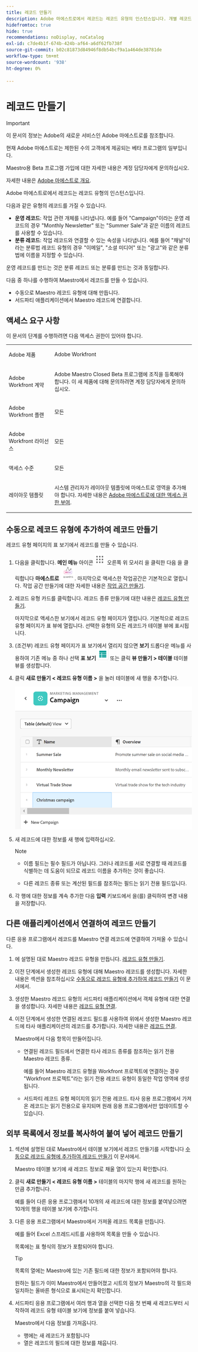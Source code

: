 ```yaml
---
title: 레코드 만들기
description: Adobe 마에스트로에서 레코드는 레코드 유형의 인스턴스입니다. 개별 레코드를 만들려면 먼저 레코드 종류를 만들어야 합니다.
hidefromtoc: true
hide: true
recommendations: noDisplay, noCatalog
exl-id: c7de4b1f-674b-424b-af64-a6df62fb738f
source-git-commit: b02c81873d84946f8db54bcf9a1a464de38781de
workflow-type: tm+mt
source-wordcount: '938'
ht-degree: 0%

---
```


<!--udpate the metadata with real information when making this available in TOC and in the left nav-->

# 레코드 만들기

>[!IMPORTANT]
>
>이 문서의 정보는 Adobe의 새로운 서비스인 Adobe 마에스트로를 참조합니다.
>
>현재 Adobe 마에스트로는 제한된 수의 고객에게 제공되는 베타 프로그램의 일부입니다.
>
>Maestro용 Beta 프로그램 가입에 대한 자세한 내용은 계정 담당자에게 문의하십시오.
>
>자세한 내용은 [Adobe 마에스트로 개요](../maestro-overview.md).

Adobe 마에스트로에서 레코드는 레코드 유형의 인스턴스입니다.

다음과 같은 유형의 레코드를 가질 수 있습니다.

* **운영 레코드**: 작업 관련 개체를 나타냅니다. 예를 들어 &quot;Campaign&quot;이라는 운영 레코드의 경우 &quot;Monthly Newsletter&quot; 또는 &quot;Summer Sale&quot;과 같은 이름의 레코드를 사용할 수 있습니다.
* **분류 레코드**: 작업 레코드와 연결할 수 있는 속성을 나타냅니다. 예를 들어 &quot;채널&quot;이라는 분류법 레코드 유형의 경우 &quot;이메일&quot;, &quot;소셜 미디어&quot; 또는 &quot;광고&quot;와 같은 분류법에 이름을 지정할 수 있습니다.

운영 레코드를 만드는 것은 분류 레코드 또는 분류를 만드는 것과 동일합니다.

다음 중 하나를 수행하여 Maestro에서 레코드를 만들 수 있습니다.

* 수동으로 Maestro 레코드 유형에 대해 만듭니다.
* 서드파티 애플리케이션에서 Maestro 레코드에 연결합니다.

## 액세스 요구 사항

이 문서의 단계를 수행하려면 다음 액세스 권한이 있어야 합니다.

<table style="table-layout:auto">
 <col>
 <tbody>
<td>
   <p> Adobe 제품</p> </td>
   <td>
   <p> Adobe Workfront</p> </td>
  </tr>  
 <td role="rowheader"><p>Adobe Workfront 계약</p></td>
   <td>
<p>Adobe Maestro Closed Beta 프로그램에 조직을 등록해야 합니다. 이 새 제품에 대해 문의하려면 계정 담당자에게 문의하십시오. </p>
   </td>
  </tr>
  <tr>
   <td role="rowheader"><p>Adobe Workfront 플랜</p></td>
   <td>
<p>모든</p>
   </td>
  </tr>
  <tr>
   <td role="rowheader"><p>Adobe Workfront 라이선스</p></td>
   <td>
   <p>모든</p> 
  </td>
  </tr>

<tr>
   <td role="rowheader">액세스 수준</td>
   <td> <p>모든</p>  
</td>
  </tr>
<tr>
   <td role="rowheader">레이아웃 템플릿</td>
   <td> <p>시스템 관리자가 레이아웃 템플릿에 마에스트로 영역을 추가해야 합니다. 자세한 내용은 <a href="../access/grant-access.md">Adobe 마에스트로에 대한 액세스 권한 부여</a>. </p>  
</td>
  </tr>
 </tbody>
</table>

<!--Maybe enable this at GA - but Maestro is not supposed to have Access controls in the Workfront Access Level: 
>[!NOTE]
>
>If you don't have access, ask your Workfront administrator if they set additional restrictions in your access level. For information on how a Workfront administrator can change your access level, see [Create or modify custom access levels](../administration-and-setup/add-users/configure-and-grant-access/create-modify-access-levels.md). -->

<!-- Notes to add for the table: for the "Workfront plans" row: the above is only for closed beta; when going to GA - activate the following plans:    
<p>Current plan: Prime and Ultimate</p>
<p>Legacy plan: Enterprise</p>-->

<!-- Notes for the table: for the "Workfront access" row: <p>For more information, see <a href="../../administration-and-setup/add-users/access-levels-and-object-permissions/wf-licenses.md" class="MCXref xref">Adobe Workfront licenses overview</a>.</p>-->

## 수동으로 레코드 유형에 추가하여 레코드 만들기 <!--in a record type table (I don't think you can create them elsewhere right now)-->

레코드 유형 페이지의 표 보기에서 레코드를 만들 수 있습니다.

1. 다음을 클릭합니다. **메인 메뉴** 아이콘 ![](assets/main-menu-workfront.png) 오른쪽 위 모서리 <!--or the **Main Menu** icon ![](assets/main-menu-shell.png) in the upper-left corner, if available-->을 클릭한 다음 을 클릭합니다 **마에스트로** ![](assets/maestro-icon.png).
마지막으로 액세스한 작업공간은 기본적으로 열립니다. 작업 공간 만들기에 대한 자세한 내용은 [작업 공간 만들기](../architecture-and-fields/create-workspaces.md).
1. 레코드 유형 카드를 클릭합니다. 레코드 종류 만들기에 대한 내용은 [레코드 유형 만들기](../architecture-and-fields/create-record-types.md).

   마지막으로 액세스한 보기에서 레코드 유형 페이지가 열립니다. 기본적으로 레코드 유형 페이지가 표 뷰에 열립니다.
선택한 유형의 모든 레코드가 테이블 뷰에 표시됩니다.

1. (조건부) 레코드 유형 페이지가 표 보기에서 열리지 않으면 **보기** 드롭다운 메뉴를 사용하여 기존 메뉴 중 하나 선택 **표 보기** ![](assets/table-view-icon.png) 또는 클릭 **뷰 만들기 > 테이블** 테이블 뷰를 생성합니다.

1. 클릭 **새로 만들기 &lt; 레코드 유형 이름 >** 을 눌러 테이블에 새 행을 추가합니다.

   ![](assets/adding-a-new-campaign-in-table-row.png)

1. 새 레코드에 대한 정보를 새 행에 입력하십시오.

   >[!NOTE]
   >
   >  * 이름 필드는 필수 필드가 아닙니다. 그러나 레코드를 서로 연결할 때 레코드를 식별하는 데 도움이 되므로 레코드 이름을 추가하는 것이 좋습니다.
   >
   >  * 다른 레코드 종류 또는 계산된 필드를 참조하는 필드는 읽기 전용 필드입니다.

1. 각 행에 대한 정보를 계속 추가한 다음 **입력** 키보드에서 을(를) 클릭하여 변경 내용을 저장합니다.

## 다른 애플리케이션에서 연결하여 레코드 만들기

다른 응용 프로그램에서 레코드를 Maestro 연결 레코드에 연결하여 가져올 수 있습니다.

1. 에 설명된 대로 Maestro 레코드 유형을 만듭니다. [레코드 유형 만들기](../architecture-and-fields/create-record-types.md).

1. 이전 단계에서 생성한 레코드 유형에 대해 Maestro 레코드를 생성합니다. 자세한 내용은 섹션을 참조하십시오 [수동으로 레코드 유형에 추가하여 레코드 만들기](#create-records-by-manually-adding-them-to-a-record-type) 이 문서에서.

1. 생성한 Maestro 레코드 유형의 서드파티 애플리케이션에서 객체 유형에 대한 연결을 생성합니다. 자세한 내용은 [레코드 유형 연결](../architecture-and-fields/connect-record-types.md).

1. 이전 단계에서 생성한 연결된 레코드 필드를 사용하여 위에서 생성한 Maestro 레코드에 타사 애플리케이션의 레코드를 추가합니다. 자세한 내용은 [레코드 연결](../records/connect-records.md).

   Maestro에서 다음 항목이 만들어집니다.

   * 연결된 레코드 필드에서 연결한 타사 레코드 종류를 참조하는 읽기 전용 Maestro 레코드 종류.

     예를 들어 Maestro 레코드 유형을 Workfront 프로젝트에 연결하는 경우 &quot;Workfront 프로젝트&quot;라는 읽기 전용 레코드 유형이 동일한 작업 영역에 생성됩니다.
   * 서드파티 레코드 유형 페이지의 읽기 전용 레코드. 타사 응용 프로그램에서 가져온 레코드는 읽기 전용으로 유지되며 원래 응용 프로그램에서만 업데이트할 수 있습니다.


## 외부 목록에서 정보를 복사하여 붙여 넣어 레코드 만들기

1. 섹션에 설명된 대로 Maestro에서 테이블 보기에서 레코드 만들기를 시작합니다 [수동으로 레코드 유형에 추가하여 레코드 만들기](#create-records-by-manually-adding-them-to-a-record-type) 이 문서에서.

   Maestro 테이블 보기에 새 레코드 정보로 채울 열이 있는지 확인합니다.

1. 클릭 **새로 만들기 &lt; 레코드 유형 이름 >** 테이블의 마지막 행에 새 레코드를 원하는 만큼 추가합니다.

   예를 들어 다른 응용 프로그램에서 10개의 새 레코드에 대한 정보를 붙여넣으려면 10개의 행을 테이블 보기에 추가합니다.

1. 다른 응용 프로그램에서 Maestro에서 가져올 레코드 목록을 만듭니다.

   예를 들어 Excel 스프레드시트를 사용하여 목록을 만들 수 있습니다.

   목록에는 표 형식의 정보가 포함되어야 합니다.

   >[!TIP]
   >
   > 목록의 열에는 Maestro에 있는 기존 필드에 대한 정보가 포함되어야 합니다.
   >
   > 원하는 필드가 이미 Maestro에서 만들어졌고 시트의 정보가 Maestro의 각 필드와 일치하는 올바른 형식으로 표시되는지 확인합니다.

1. 서드파티 응용 프로그램에서 여러 행과 열을 선택한 다음 첫 번째 새 레코드부터 시작하여 레코드 유형 테이블 보기에 정보를 붙여 넣습니다.

   Maestro에서 다음 정보를 가져옵니다.

   * 행에는 새 레코드가 포함됩니다
   * 열은 레코드의 필드에 대한 정보를 채웁니다.
